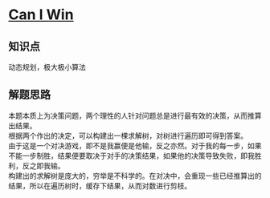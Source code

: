 # [Can I Win](https://leetcode.com/problems/can-i-win/)

## 知识点

动态规划，极大极小算法

## 解题思路

本题本质上为决策问题，两个理性的人针对问题总是进行最有效的决策，从而推算出结果。  
根据两个作出的决定，可以构建出一棵求解树，对树进行遍历即可得到答案。  
由于这是一个对决游戏，即不是我赢便是他输，反之亦然。对于我的每一步，如果不能一步制胜，结果便要取决于对手的决策结果，如果他的决策导致失败，即我胜利，反之即我输。  
构建出的求解树是庞大的，穷举是不科学的。在对决中，会重现一些已经推算出的结果，所以在遍历树时，缓存下结果，从而对数进行剪枝。
